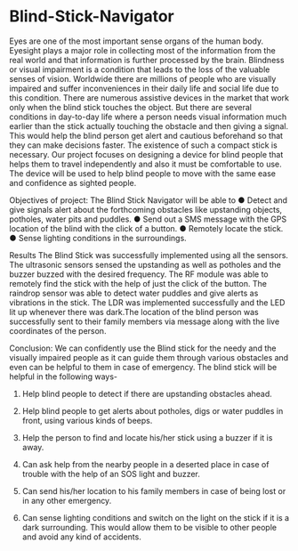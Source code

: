 # Blind-Stick-Navigator

Eyes are one of the most important sense organs of the human body. Eyesight  plays a major role in collecting most of the information from the real world and that information is further processed by the brain. Blindness or visual impairment is a condition that leads to the loss of the valuable senses of vision. Worldwide there are millions of people who are visually impaired and suffer inconveniences in their daily life and social life due to this condition. There are numerous assistive devices in the market that work only when the blind stick touches the object. But there are several conditions in day-to-day life where a person needs visual information much earlier than the stick actually touching the obstacle and then giving a signal. This would help the blind person get alert and cautious beforehand so that they can make decisions faster. The existence of such a compact stick is necessary. Our project focuses on designing a device for blind people that helps them to travel independently and also it must be comfortable to use. The device will be used to help blind people to move with the same ease and confidence as sighted people.

Objectives of project:
The Blind Stick Navigator will be able to
● Detect and give signals alert about the forthcoming obstacles like
upstanding objects, potholes, water pits and puddles.
● Send out a SMS message with the GPS location of the blind with the click
of a button.
● Remotely locate the stick.
● Sense lighting conditions in the surroundings.

Results
The Blind Stick was successfully implemented using all the sensors. The
ultrasonic sensors sensed the upstanding as well as potholes and the buzzer
buzzed with the desired frequency. The RF module was able to remotely find the
stick with the help of just the click of the button. The raindrop sensor was able to
detect water puddles and give alerts as vibrations in the stick. The LDR was
implemented successfully and the LED lit up whenever there was dark.The
location of the blind person was successfully sent to their family members via
message along with the live coordinates of the person.

Conclusion:
We can confidently use the Blind stick for the needy and the visually impaired
people as it can guide them through various obstacles and even can be helpful to
them in case of emergency. The blind stick will be helpful in the following ways-
1) Help blind people to detect if there are upstanding obstacles ahead.

2) Help blind people to get alerts about potholes, digs or water puddles in front,
using various kinds of beeps.
3) Help the person to find and locate his/her stick using a buzzer if it is away.
4) Can ask help from the nearby people in a deserted place in case of trouble with
the help of an SOS light and buzzer.
5) Can send his/her location to his family members in case of being lost or in any
other emergency.
6) Can sense lighting conditions and switch on the light on the stick if it is a dark
surrounding. This would allow them to be visible to other people and avoid any
kind of accidents.
